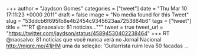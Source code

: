 
+++
author = "Jaydson Gomes"
categories = ["tweet"]
date = "Thu Mar 10 17:11:23 +0000 2011"
draft = false
image = "No media found for this Tweet"
slug = "53ddcb6f695fb8e4b2454c9345623aa7253864b6"
tags = ["tweet"]
title = """RT @naosalvo: 81 noticias..."""
tweet = true
tweet_url = "https://twitter.com/jaydson/status/45894530402238464"
+++
RT @naosalvo: 81 noticias que você nunca verá no Jornal Nacional http://migre.me/41jHM uma da seleção: 'Guitarrista ruim leva 50 facadas ...
